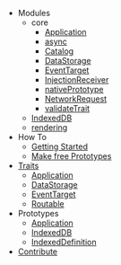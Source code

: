 - Modules
    - core
        - [Application](https://github.com/TitanNanoDE/ApplicationFrame/wiki/Module:-core::Application)
        - [async](https://github.com/TitanNanoDE/ApplicationFrame/wiki/Module:-core::async)
        - [Catalog](https://github.com/TitanNanoDE/ApplicationFrame/wiki/Module:-core::Catalog)
        - [DataStorage](https://github.com/TitanNanoDE/ApplicationFrame/wiki/Module:-core::DataStorage)
        - [EventTarget](https://github.com/TitanNanoDE/ApplicationFrame/wiki/Module:-core::EventTarget)
        - [InjectionReceiver](https://github.com/TitanNanoDE/ApplicationFrame/wiki/Module:-core::InjectionReceiver)
        - [nativePrototype](https://github.com/TitanNanoDE/ApplicationFrame/wiki/Module:-core::nativePrototype)
        - [NetworkRequest](https://github.com/TitanNanoDE/ApplicationFrame/wiki/Module:-core::NetworkRequest)
        - [validateTrait](https://github.com/TitanNanoDE/ApplicationFrame/wiki/Module:-core::validateTrait)
    - [IndexedDB](https://github.com/TitanNanoDE/ApplicationFrame/wiki/Module:-IndexedDB::index)
    - [rendering](https://github.com/TitanNanoDE/ApplicationFrame/wiki/Module:-rendering::index)
- How To
    - [Getting Started](https://github.com/TitanNanoDE/ApplicationFrame/wiki/How-To:-Getting-Started)
    - [Make free Prototypes](https://github.com/TitanNanoDE/ApplicationFrame/wiki/Make-free-prototypes)
- [Traits](https://github.com/TitanNanoDE/ApplicationFrame/wiki/Traits)
    - [Application](https://github.com/TitanNanoDE/ApplicationFrame/wiki/Trait:-Application)
    - [DataStorage](https://github.com/TitanNanoDE/ApplicationFrame/wiki/Trait:-DataStorage)
    - [EventTarget](https://github.com/TitanNanoDE/ApplicationFrame/wiki/Trait:-EventTarget)
    - [Routable](https://github.com/TitanNanoDE/ApplicationFrame/wiki/Trait:-Routable)
- Prototypes
    - [Application](https://github.com/TitanNanoDE/ApplicationFrame/wiki/Prototype:-Application)
    - [IndexedDB](https://github.com/TitanNanoDE/ApplicationFrame/wiki/Prototype:-IndexedDB)
    - [IndexedDefinition](https://github.com/TitanNanoDE/ApplicationFrame/wiki/Prototype:-IndexedDefinition)
- [Contribute](https://github.com/TitanNanoDE/ApplicationFrame/wiki/Contribute)
